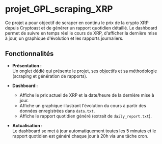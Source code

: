 # projet_GPL_scraping_XRP

Ce projet a pour objectif de scraper en continu le prix de la crypto XRP depuis Cryptoast et de générer un rapport quotidien détaillé. Le dashboard permet de suivre en temps réel le cours de XRP, d'afficher la dernière mise à jour, un graphique d'évolution et les rapports journaliers.

## Fonctionnalités

- **Présentation :**  
  Un onglet dédié qui présente le projet, ses objectifs et sa méthodologie (scraping et génération de rapports).

- **Dashboard :**  
  - Affiche le prix actuel de XRP et la date/heure de la dernière mise à jour.
  - Affiche un graphique illustrant l'évolution du cours à partir des données enregistrées dans `data.txt`.
  - Affiche le rapport quotidien généré (extrait de `daily_report.txt`).

- **Actualisation :**  
  Le dashboard se met à jour automatiquement toutes les 5 minutes et le rapport quotidien est généré chaque jour à 20h via une tâche cron.
